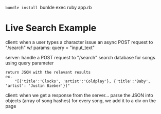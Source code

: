 `bundle install
`bunlde exec ruby app.rb


# Live Search Example

client:
  when a user types a character
    issue an async POST request to "/search" w/ params: query = "input_text"

server:
  handle a POST request to "/search"
    search database for songs using query parameter

    return JSON with the relevant results
    ex.
        "[{'title':'Clocks', 'artist':'Coldplay'}, {'title':'Baby', 'artist': 'Justin Bieber'}]"

client:
  when we get a response from the server...
    parse the JSON into objects (array of song hashes)
    for every song, we add it to a div on the page
